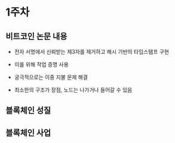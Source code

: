 # 1주차

## 비트코인 논문 내용

* 전자 서명에서 신뢰받는 제3자를 제거하고 해시 기반의 타임스탬프 구현

* 이를 위해 작업 증명 사용

* 궁극적으로는 이중 지불 문제 해결

* 최소한의 구조가 장점, 노드는 나가거나 들어갈 수 있음

## 블록체인 성질



## 블록체인 사업